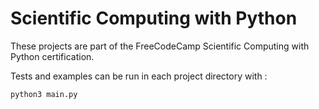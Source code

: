 # Scientific Computing with Python

These projects are part of the FreeCodeCamp Scientific Computing with Python certification.

Tests and examples can be run in each project directory with :

```zsh
python3 main.py
```
